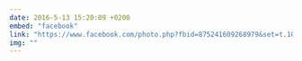 ```yaml
---
date: 2016-5-13 15:20:09 +0200
embed: "facebook"
link: "https://www.facebook.com/photo.php?fbid=875241609268979&set=t.100003494449349&type=3&theater"
img: ""
---
```

